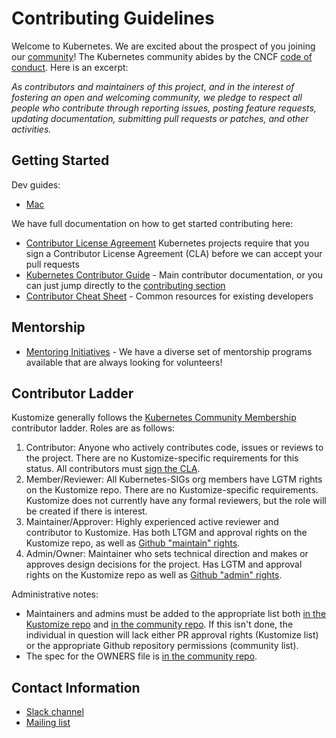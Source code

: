 # Contributing Guidelines

Welcome to Kubernetes. We are excited about the prospect of you joining our [community](https://github.com/kubernetes/community)! The Kubernetes community abides by the CNCF [code of conduct](code-of-conduct.md). Here is an excerpt:

_As contributors and maintainers of this project, and in the interest of fostering an open and welcoming community, we pledge to respect all people who contribute through reporting issues, posting feature requests, updating documentation, submitting pull requests or patches, and other activities._

## Getting Started

Dev guides:

- [Mac](docs/macDevGuide.md)

We have full documentation on how to get started contributing here:

- [Contributor License Agreement](https://git.k8s.io/community/CLA.md) Kubernetes projects require that you sign a Contributor License Agreement (CLA) before we can accept your pull requests
- [Kubernetes Contributor Guide](http://git.k8s.io/community/contributors/guide) - Main contributor documentation, or you can just jump directly to the [contributing section](http://git.k8s.io/community/contributors/guide#contributing)
- [Contributor Cheat Sheet](https://git.k8s.io/community/contributors/guide/contributor-cheatsheet/README.md) - Common resources for existing developers

## Mentorship

- [Mentoring Initiatives](https://git.k8s.io/community/mentoring) - We have a diverse set of mentorship programs available that are always looking for volunteers!

## Contributor Ladder

Kustomize generally follows the [Kubernetes Community Membership](https://github.com/kubernetes/community/blob/master/community-membership.md) contributor ladder. Roles are as follows:

1. Contributor: Anyone who actively contributes code, issues or reviews to the project. There are no Kustomize-specific requirements for this status. All contributors must [sign the CLA](https://github.com/kubernetes/community/tree/master/contributors/guide#prerequisites).
1. Member/Reviewer: All Kubernetes-SIGs org members have LGTM rights on the Kustomize repo. There are no Kustomize-specific requirements. Kustomize does not currently have any formal reviewers, but the role will be created if there is interest.
1. Maintainer/Approver: Highly experienced active reviewer and contributor to Kustomize. Has both LTGM and approval rights on the Kustomize repo, as well as [Github "maintain" rights](https://docs.github.com/en/organizations/managing-access-to-your-organizations-repositories/repository-permission-levels-for-an-organization#repository-access-for-each-permission-level).
1. Admin/Owner: Maintainer who sets technical direction and makes or approves design decisions for the project. Has LGTM and approval rights on the Kustomize repo as well as [Github "admin" rights](https://docs.github.com/en/organizations/managing-access-to-your-organizations-repositories/repository-permission-levels-for-an-organization#repository-access-for-each-permission-level).

Administrative notes:
- Maintainers and admins must be added to the appropriate list both [in the Kustomize repo](https://github.com/kubernetes-sigs/kustomize/blob/8049f7b1af52e8a7ec26faf6cf714f560d0043c5/OWNERS_ALIASES) and [in the community repo](https://github.com/kubernetes/org/blob/main/config/kubernetes-sigs/sig-cli/teams.yaml). If this isn't done, the individual in question will lack either PR approval rights (Kustomize list) or the appropriate Github repository permissions (community list).
- The spec for the OWNERS file is [in the community repo](https://github.com/kubernetes/community/blob/master/contributors/guide/owners.md).


## Contact Information

- [Slack channel](https://kubernetes.slack.com/messages/sig-cli)
- [Mailing list](https://groups.google.com/forum/#!forum/kubernetes-sig-cli)
